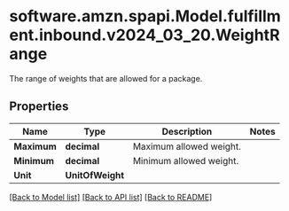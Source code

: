 # software.amzn.spapi.Model.fulfillment.inbound.v2024_03_20.WeightRange
The range of weights that are allowed for a package.

## Properties

Name | Type | Description | Notes
------------ | ------------- | ------------- | -------------
**Maximum** | **decimal** | Maximum allowed weight. | 
**Minimum** | **decimal** | Minimum allowed weight. | 
**Unit** | **UnitOfWeight** |  | 

[[Back to Model list]](../README.md#documentation-for-models) [[Back to API list]](../README.md#documentation-for-api-endpoints) [[Back to README]](../README.md)

